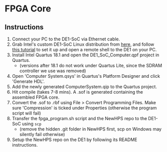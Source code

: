 # FPGA Core

## Instructions
1. Connect your PC to the DE1-SoC via Ethernet cable.
2. Grab Intel's custom DE1-SoC Linux distribution from [here](https://ftp.intel.com/Public/Pub/fpgaup/pub/Teaching_Materials/current/SD_Images/DE1-SoC.zip), and follow [this tutorial](https://ftp.intel.com/Public/Pub/fpgaup/pub/Intel_Material/17.0/Tutorials/Linux_On_DE_Series_Boards.pdf) to set it up and open a remote shell to the DE1 on your PC.
3. Install Intel Quartus 18.1 and open the DE1_SoC_Computer.qpf project in Quartus.
   - (versions after 18.1 do not work under Quartus Lite, since the SDRAM controller we use was removed)
5. Open 'Computer System.qsys' in Quartus's Platform Designer and click 'Generate HDL'.
6. Add the newly generated ComputerSystem.qip to the Quartus project.
7. Hit compile (takes 7-8 mins). A .sof is generated containing the assembled FPGA core.
8. Convert the .sof to .rbf using File > Convert Programming Files. Make sure 'Compression' is ticked under Properties (otherwise the program script will fail)
9. Transfer the fpga_program.sh script and the NewHPS repo to the DE1-SoC using `scp`
    - (remove the hidden .git folder in NewHPS first, scp on Windows may silently fail otherwise)
11. Setup the NewHPS repo on the DE1 by following its README instructions. 
